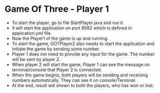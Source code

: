 Game Of Three - Player 1
========================

* To start the player, go to file StartPlayer.java and run it.
* it will start the application on port 8082 which is defined in application.yml file.
* Now the Player1 of the game is up and running.
* To start the game, GOTPlayer2 also needs to start the application and initiate the game by sending some number.
* Player 1 does not need to provide any input for the game. The number will be sent by player 2.
* When player 2 will start the game, Player 1 can see the message on terminal/console that Player 2 is connected.
* When the game begins, both players will be sending and receiving numbers automatically. They can see it on console/Terminal.
* At the end, result will shown to both the players, who has won or lost.